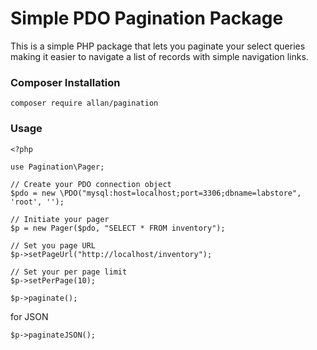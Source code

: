 # Simple PDO Pagination Package

This is a simple PHP package that lets you paginate your select queries 
making it easier to navigate a list of records with simple navigation links.
### Composer Installation

```composer require allan/pagination```

### Usage
```
<?php

use Pagination\Pager;

// Create your PDO connection object
$pdo = new \PDO("mysql:host=localhost;port=3306;dbname=labstore", 'root', '');

// Initiate your pager
$p = new Pager($pdo, "SELECT * FROM inventory"); 

// Set you page URL
$p->setPageUrl("http://localhost/inventory");

// Set your per page limit
$p->setPerPage(10);

$p->paginate();
```

for JSON
```
$p->paginateJSON();
```
